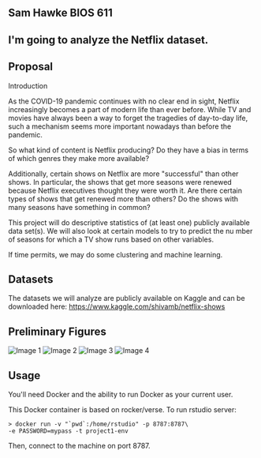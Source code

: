 Sam Hawke
BIOS 611
----------------------------------------

I'm going to analyze the Netflix dataset.
----------------------------------------


Proposal
------------------------------------------

Introduction


As the COVID-19 pandemic continues with no clear end in sight, Netflix increasingly becomes a part of modern life than ever before. While TV and movies have always been a way to forget the tragedies of day-to-day life, such a mechanism seems more important nowadays than before the pandemic.

So what kind of content is Netflix producing? Do they have a bias in terms of which genres they make more available?

Additionally, certain shows on Netflix are more "successful" than other shows. In particular, the shows that get more seasons were renewed because Netflix executives thought they were worth it. Are there certain types of shows that get renewed more than others? Do the shows with many seasons have something in common?

This project will do descriptive statistics of (at least one) publicly available data set(s). We will also look at certain models to try to predict the nu mber of seasons for which a TV show runs based on other variables.

If time permits, we may do some clustering and machine learning.


Datasets
-------------------

The datasets we will analyze are publicly available on Kaggle and can be downloaded here: https://www.kaggle.com/shivamb/netflix-shows



Preliminary Figures
----------------------

![Image 1](“Artifacts/image1.png”)
![Image 2](“Artifacts/image2.png”)
![Image 3](“Artifacts/image3.png”)
![Image 4](“Artifacts/image4.png”)


Usage
------

You'll need Docker and the ability to run Docker as your current user.

This Docker container is based on rocker/verse. To run rstudio server:

    > docker run -v "`pwd`:/home/rstudio" -p 8787:8787\
    -e PASSWORD=mypass -t project1-env

Then, connect to the machine on port 8787.

